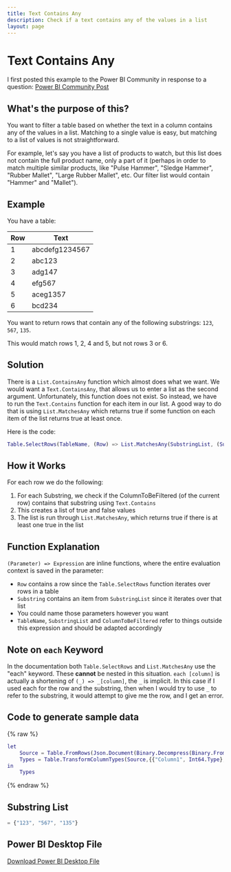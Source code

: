 ```yaml
---
title: Text Contains Any
description: Check if a text contains any of the values in a list
layout: page
---
```


# Text Contains Any

I first posted this example to the Power BI Community in response to a question: [Power BI Community Post](https://community.fabric.microsoft.com/t5/Desktop/quot-Text-Contains-quot-Filter-with-List-as-Argument/m-p/3272505#M1096509)

## What's the purpose of this?

You want to filter a table based on whether the text in a column contains any of the values in a list. Matching to a single value is easy, but matching to a list of values is not straightforward.

For example, let's say you have a list of products to watch, but this list does not contain the full product name, only a part of it (perhaps in order to match multiple similar products, like "Pulse Hammer", "Sledge Hammer", "Rubber Mallet", "Large Rubber Mallet", etc. Our filter list would contain "Hammer" and "Mallet").

## Example

You have a table:

| Row | Text        |
|-----|-------------|
| 1   | abcdefg1234567 |
| 2   | abc123      |
| 3   | adg147      |
| 4   | efg567      |
| 5   | aceg1357    |
| 6   | bcd234      |

You want to return rows that contain any of the following substrings: `123`, `567`, `135`.

This would match rows 1, 2, 4 and 5, but not rows 3 or 6.

## Solution

There is a `List.ContainsAny` function which almost does what we want. We would want a `Text.ContainsAny`, that allows us to enter a list as the second argument. Unfortunately, this function does not exist. So instead, we have to run the `Text.Contains` function for each item in our list. A good way to do that is using `List.MatchesAny` which returns true if some function on each item of the list returns true at least once.

Here is the code:

```m
Table.SelectRows(TableName, (Row) => List.MatchesAny(SubstringList, (Substring) => Text.Contains(Row[ColumnToBeFiltered], Substring)))
```

## How it Works

For each row we do the following:
1. For each Substring, we check if the ColumnToBeFiltered (of the current row) contains that substring using `Text.Contains`
2. This creates a list of true and false values
3. The list is run through `List.MatchesAny`, which returns true if there is at least one true in the list

## Function Explanation

`(Parameter) => Expression` are inline functions, where the entire evaluation context is saved in the parameter:
- `Row` contains a row since the `Table.SelectRows` function iterates over rows in a table
- `Substring` contains an item from `SubstringList` since it iterates over that list
- You could name those parameters however you want
- `TableName`, `SubstringList` and `ColumnToBeFiltered` refer to things outside this expression and should be adapted accordingly

## Note on `each` Keyword

In the documentation both `Table.SelectRows` and `List.MatchesAny` use the "each" keyword. These **cannot** be nested in this situation. `each [column]` is actually a shortening of `(_) => _[column]`, the `_` is implicit. In this case if I used each for the row and the substring, then when I would try to use `_` to refer to the substring, it would attempt to give me the row, and I get an error.

## Code to generate sample data

{% raw %}
```m
let
    Source = Table.FromRows(Json.Document(Binary.Decompress(Binary.FromText("NYy5EcAwCAR7uVgJAsnFMAS2HvrvwMiMw917VEEouJ8x13aqLK1fsKKoqUN9yAenk2QqgTH4y+2kYzlxS9FDxGf8wewF", BinaryEncoding.Base64), Compression.Deflate)), let _t = ((type nullable text) meta [Serialized.Text = true]) in type table [Column1 = _t, ColumnToBeFiltered = _t]),
    Types = Table.TransformColumnTypes(Source,{{"Column1", Int64.Type}, {"ColumnToBeFiltered", type text}})
in
    Types
```
{% endraw %}

## Substring List
```m
= {"123", "567", "135"}
```

## Power BI Desktop File

[Download Power BI Desktop File](text_contains_any.pbix)
